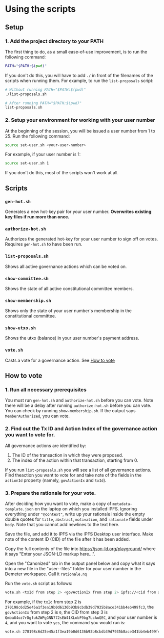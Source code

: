 # Using the scripts

## Setup

### 1. Add the project directory to your PATH

The first thing to do, as a small ease-of-use improvement, is to run the following command:

```bash
PATH="$PATH:$(pwd)"
```

If you don't do this, you will have to add `./` in front of the filenames of the scripts when
running them. For example, to run the `list-proposals` script:

```bash
# Without running PATH="$PATH:$(pwd)"
./list-proposals.sh

# After running PATH="$PATH:$(pwd)"
list-proposals.sh
```

### 2. Setup your environment for working with your user number

At the beginning of the session, you will be issued a user number from 1 to 25. Run the following command:

```bash
source set-user.sh <your-user-number>
```

For example, if your user number is 1:

```bash
source set-user.sh 1
```

If you don't do this, most of the scripts won't work at all.

## Scripts

### `gen-hot.sh`

Generates a new hot-key pair for your user number. **Overwrites existing key files if run more than once.**

### `authorize-hot.sh`

Authorizes the generated hot-key for your user number to sign off on votes. Requires `gen-hot.sh` to have been run.

### `list-proposals.sh`

Shows all active governance actions which can be voted on.

### `show-committee.sh`

Shows the state of all active constitutional committee members.

### `show-membership.sh`

Shows only the state of your user number's membership in the constitutional committee.

### `show-utxo.sh`

Shows the utxo (balance) in your user number's payment address.

### `vote.sh`

Casts a vote for a governance action. See [How to vote](#how-to-vote)

## How to vote

### 1. Run all necessary prerequisites

You must run `gen-hot.sh` and `authorize-hot.sh` before you can vote. Note there will be a delay after running `authorize-hot.sh`
before you can vote. You can check by running `show-membership.sh`. If the output says `MemberAuthorized`, you can vote.

### 2. Find out the Tx ID and Action Index of the governance action you want to vote for.

All governance actions are identified by:

1. The ID of the transaction in which they were proposed.
2. The index of the action within that transaction, starting from 0.

If you run `list-proposals.sh` you will see a list of all governance actions. Find theaction you want to vote for
and take note of the fields in the `actionId` property (namely, `govActionIx` and `txId`).

### 3. Prepare the rationale for your vote.

After deciding how you want to vote, make a copy of `metadata-template.json` on the laptop on which you installed IPFS.
Ignoring everything under `"@context"`, write up your rationale inside the empty double quotes for `title`, `abstract`, `motivation`, and `rationale` fields
under `body`. Note that you cannot add newlines to the text here.

Save the file, and add it to IPFS via the IPFS Desktop user interface. Make note of the content ID (CID) of the file after it has been added.

Copy the full contents of the file into https://json-ld.org/playground/ where it says "Enter your JSON-LD markup here...".

Open the "Canonized" tab in the output panel below and copy what it says into a new file in the "user-<your-user-number>-files" folder for
your user number in the Demeter workspace. Call it `rationale.nq`

Run the `vote.sh` script as follows:

```bash
vote.sh <txId from step 2> <govActionIx from step 2> ipfs://<cid from step 3> user-<your-user-number>-files/rationale.nq <yes, no, or abstain>
```

For example, if the `txId` from step 2 is `270198c6d25e45a1f3ea19b0d6136b93b8cbdb39d7935b8ace341bb4eb499fc3`, the `govActionIx` from
step 2 is `0`, the CID from step 3 is `QmbaU4oz7rDgfukZWPgGNN772sEW41XLobF9bg7LcAuQEC`, and your user number is `4`, and you want to vote
`yes`, the command you would run is:

```bash
vote.sh 270198c6d25e45a1f3ea19b0d6136b93b8cbdb39d7935b8ace341bb4eb499fc3 0 ipfs://QmbaU4oz7rDgfukZWPgGNN772sEW41XLobF9bg7LcAuQEC user-4-files/rationale.nq yes
```
